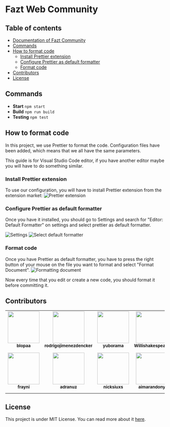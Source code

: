 # Fazt Web Community

## Table of contents
- [Documentation of Fazt Community](https://github.com/faztcommunity/docs)
- [Commands](#commands)
- [How to format code](#how-to-format-code)
	- [Install Prettier extension](#install-prettier-extension)
	- [Configure Prettier as default formatter](#configure-prettier-as-default-formatter)
	- [Format code](#format-code)
- [Contributors](#contributors)
- [License](./LICENSE)

## Commands

* **Start**  `npm start`
* **Build**  `npm run build`
* **Testing**  `npm test`

## How to format code
In this project, we use Prettier to format the code. Configuration files have been added, which means that we all have the same parameters.

This guide is for Visual Studio Code editor, if you have another editor maybe you will have to do something similar.

### Install Prettier extension
To use our configuration, you will have to install Prettier extension from the extension market:
![Prettier extension](https://i.imgur.com/f3Y4GHg.png)
### Configure Prettier as default formatter
Once you have it installed, you should go to Settings and search for "Editor: Default Formatter" on settings and select prettier as default formatter.

![Settings](https://i.imgur.com/LHzoGJF.png)
![Select default formatter](https://i.imgur.com/4Q4cDCa.png)

### Format code
Once you have Prettier as default formatter, you have to press the right button of your mouse on the file you want to format and select "Format Document".
![Formatting document](https://i.imgur.com/rH7wPZf.png)

Now every time that you edit or create a new code, you should format it before committing it.

## Contributors

<table>
  <tr>
    <td align="center"><a href="https://github.com/blopaa"><img src="https://avatars3.githubusercontent.com/u/63864637" width="100px" alt=""/><sub><b>blopaa</b></sub></a></td>
    <td align="center"><a href="https://github.com/rodrigojimenezdencker"><img src="https://avatars2.githubusercontent.com/u/50848700" width="100px" height=100 alt=""/><sub><b>rodrigojimenezdencker</b></sub></a></td>
    <td align="center"><a href="https://github.com/yuborama"><img src="https://avatars0.githubusercontent.com/u/46940998" width="100px" alt=""/><sub><b>yuborama</b></sub></a></td>
    <td align="center"><a href="https://github.com/Willishakespeare"><img src="https://avatars1.githubusercontent.com/u/22555801" width="100px" alt=""/><br /><sub><b>Willishakespeare</b></sub></a></td>
    <td align="center"><a href="https://github.com/JhosuaP97"><img src="https://avatars1.githubusercontent.com/u/25392323" width="100px" alt=""/><sub><b>JhosuaP97</b></sub></a></td>
    <td align="center"><a href="https://github.com/AgustinZalazar"><img src="https://avatars1.githubusercontent.com/u/53241823" width="100px" alt=""/><br /><sub><b>AgustinZalazar</b></sub></a></td></tr>
    <tr>
    <td align="center"><a href="https://github.com/frayni"><img src="https://avatars1.githubusercontent.com/u/67980151" width="100px;" alt=""/><br /><sub><b>frayni</b></sub></a></td>
    <td align="center"><a href="https://github.com/adranuz"><img src="https://avatars1.githubusercontent.com/u/60374995" width="100px;" alt=""/><br /><sub><b>adranuz</b></sub></a></td>
    <td align="center"><a href="https://github.com/nicksiuxs"><img src="https://avatars1.githubusercontent.com/u/25460833" width="100px;" alt=""/><br /><sub><b>nicksiuxs</b></sub></a></td>
    <td align="center"><a href="https://github.com/aimarandony"><img src="https://avatars1.githubusercontent.com/u/68049711" width="100px;" alt=""/><br /><sub><b>aimarandony</b></sub></a></td>
    <td align="center"><a href="https://github.com/CoffeJeanCode"><img src="https://avatars0.githubusercontent.com/u/45444014?s=400&u=f65bcc832a489362703968f8dec2f674c06d3566&v=4" width="100px;" alt=""/><br /><sub><b>coffe-jean-code</b></sub></a></td>
  </tr>
</table>

## License
This project is under MIT License. You can read more about it  [here](./LICENSE).
